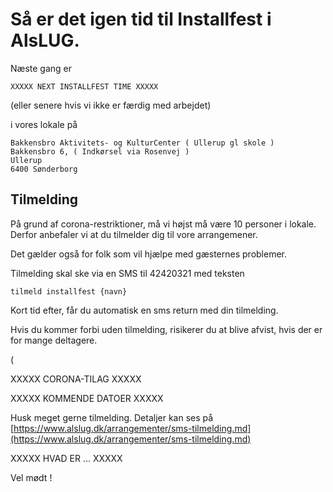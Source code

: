<!-- send-mail installfest -->

# Så er det igen tid til Installfest i AlsLUG.

Næste gang er 

	XXXXX NEXT INSTALLFEST TIME XXXXX

 (eller senere hvis vi ikke er færdig med arbejdet)

i vores lokale på

	Bakkensbro Aktivitets- og KulturCenter ( Ullerup gl skole )
	Bakkensbro 6, ( Indkørsel via Rosenvej )
	Ullerup
	6400 Sønderborg




## Tilmelding
På grund af corona-restriktioner, må vi højst må være 10 personer i lokale.
Derfor anbefaler vi at du tilmelder dig til vore arrangemener.

Det gælder også for folk som vil hjælpe med gæsternes problemer.

Tilmelding skal ske via en SMS til 42420321 med teksten

    tilmeld installfest {navn}

Kort tid efter, får du automatisk en sms return med din tilmelding.

Hvis du kommer forbi uden tilmelding, risikerer du at blive afvist, hvis der er for mange deltagere.

(


XXXXX CORONA-TILAG XXXXX





XXXXX KOMMENDE DATOER XXXXX

Husk meget gerne tilmelding.
Detaljer kan ses på [https://www.alslug.dk/arrangementer/sms-tilmelding.md](https://www.alslug.dk/arrangementer/sms-tilmelding.md)





XXXXX HVAD ER ... XXXXX





Vel mødt !
